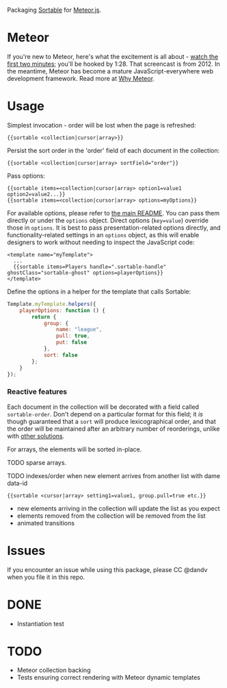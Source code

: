Packaging [Sortable](http://rubaxa.github.io/Sortable/) for [Meteor.js](http://meteor.com).


# Meteor

If you're new to Meteor, here's what the excitement is all about -
[watch the first two minutes](https://www.youtube.com/watch?v=fsi0aJ9yr2o); you'll be hooked by 1:28.
That screencast is from 2012. In the meantime, Meteor has become a mature JavaScript-everywhere web
development framework. Read more at [Why Meteor](http://www.meteorpedia.com/read/Why_Meteor).

# Usage

Simplest invocation - order will be lost when the page is refreshed:

    {{sortable <collection|cursor|array>}}

Persist the sort order in the 'order' field of each document in the collection:
    
    {{sortable <collection|cursor|array> sortField="order"}}

Pass options:

    {{sortable items=<collection|cursor|array> option1=value1 option2=value2...}}
    {{sortable items=<collection|cursor|array> options=myOptions}}

For available options, please refer to [the main README](../README.md#options). You can pass them directly
or under the `options` object. Direct options (`key=value`) override those in `options`. It is best
to pass presentation-related options directly, and functionality-related settings in an `options`
object, as this will enable designers to work without needing to inspect the JavaScript code:

    <template name="myTemplate">
      ...
      {{sortable items=Players handle=".sortable-handle" ghostClass="sortable-ghost" options=playerOptions}}
    </template>

Define the options in a helper for the template that calls Sortable:

```js
Template.myTemplate.helpers({
    playerOptions: function () {
        return {
            group: {
                name: "league",
                pull: true,
                put: false
            },
            sort: false
        };
    }
});
```

### Reactive features

Each document in the collection will be decorated with a field called `sortable-order`. Don't depend
on a particular format for this field; it *is* though guaranteed that a `sort` will produce
lexicographical order, and that the order will be maintained after an arbitrary number of reorderings,
unlike with [other solutions](http://differential.com/blog/sortable-lists-in-meteor-using-jquery-ui).

For arrays, the elements will be sorted in-place.

TODO sparse arrays.

TODO indexes/order when new element arrives from another list with dame data-id

    {{sortable <cursor|array> setting1=value1, group.pull=true etc.}}

* new elements arriving in the collection will update the list as you expect
* elements removed from the collection will be removed from the list
* animated transitions

# Issues

If you encounter an issue while using this package, please CC @dandv when you file it in this repo.


# DONE

* Instantiation test


# TODO

* Meteor collection backing
* Tests ensuring correct rendering with Meteor dynamic templates
